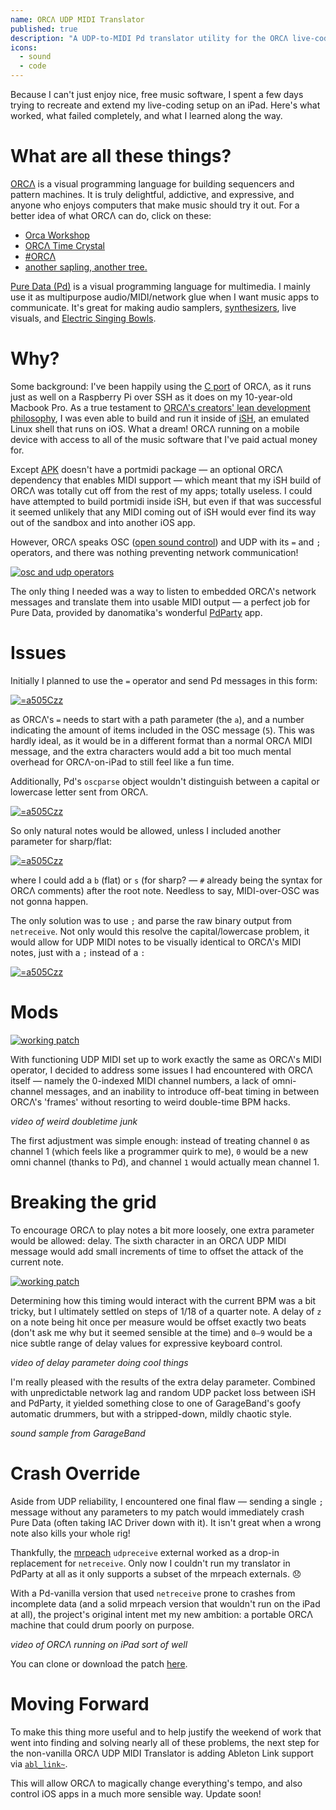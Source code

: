 ```yaml
---
name: ORCΛ UDP MIDI Translator
published: true
description: "A UDP-to-MIDI Pd translator utility for the ORCΛ live-coding environment"
icons:
  - sound
  - code
---
```

Because I can't just enjoy nice, free music software, I spent a few days trying to recreate and extend my live-coding setup on an iPad. Here's what worked, what failed completely, and what I learned along the way.

# What are all these things?

[ORCΛ](https://github.com/hundredrabbits/Orca) is a visual programming language for building sequencers and pattern machines. It is truly delightful, addictive, and expressive, and anyone who enjoys computers that make music should try it out. For a better idea of what ORCΛ can do, click on these:
- [Orca Workshop](https://www.youtube.com/watch?v=WIzI_PSBw6o)
- [ORCΛ Time Crystal](https://www.youtube.com/watch?v=w9do-qFNAmQ)
- [#ORCΛ](https://twitter.com/search?q=ORC%CE%9B&src=typed_query)
- [another sapling, another tree.](https://twitter.com/Johannes_Knop/status/1220113861451427842?s=20)

[Pure Data (Pd)](http://puredata.info/) is a visual programming language for multimedia. I mainly use it as multipurpose audio/MIDI/network glue when I want music apps to communicate. It's great for making audio samplers, [synthesizers](https://www.automatonism.com/), live visuals, and [Electric Singing Bowls](electric-singing-bowl).

# Why?

Some background: I've been happily using the [C port](https://github.com/hundredrabbits/Orca-c) of ORCΛ, as it runs just as well on a Raspberry Pi over SSH as it does on my 10-year-old Macbook Pro. As a true testament to [ORCΛ's creators' lean development philosophy](https://100r.co/site/philosophy.html), I was even able to build and run it inside of [iSH](https://ish.app/), an emulated Linux shell that runs on iOS. What a dream! ORCΛ running on a mobile device with access to all of the music software that I've paid actual money for.

Except [APK](https://wiki.alpinelinux.org/wiki/Alpine_Linux_package_management) doesn't have a portmidi package — an optional ORCΛ dependency that enables MIDI support — which meant that my iSH build of ORCΛ was totally cut off from the rest of my apps; totally useless. I could have attempted to build portmidi inside iSH, but even if that was successful it seemed unlikely that any MIDI coming out of iSH would ever find its way out of the sandbox and into another iOS app.

However, ORCΛ speaks OSC ([open sound control](https://en.wikipedia.org/wiki/Open_Sound_Control)) and UDP with its ```=``` and ```;``` operators, and there was nothing preventing network communication!

[![osc and udp operators](../assets/images/tools/orca-udp-midi/osc-udp-operators.png)](../assets/images/tools/orca-udp-midi/osc-udp-operators.png)

The only thing I needed was a way to listen to embedded ORCΛ's network messages and translate them into usable MIDI output — a perfect job for Pure Data, provided by danomatika's wonderful [PdParty](https://github.com/danomatika/PdParty) app.

# Issues

Initially I planned to use the ```=``` operator and send Pd messages in this form:

[![=a505Czz](../assets/images/tools/orca-udp-midi/osc-issue-1.png)](../assets/images/tools/orca-udp-midi/osc-issue-1.png)

as ORCΛ's ```=``` needs to start with a path parameter (the ```a```), and a number indicating the amount of items included in the OSC message (```5```). This was hardly ideal, as it would be in a different format than a normal ORCΛ MIDI message, and the extra characters would add a bit too much mental overhead for ORCΛ-on-iPad to still feel like a fun time.

Additionally, Pd's ```oscparse``` object wouldn't distinguish between a capital or lowercase letter sent from ORCΛ. 

[![=a505Czz](../assets/images/tools/orca-udp-midi/osc-issue-2.png)](../assets/images/tools/orca-udp-midi/osc-issue-2.png)

So only natural notes would be allowed, unless I included another parameter for sharp/flat:

[![=a505Czz](../assets/images/tools/orca-udp-midi/osc-issue-3.png)](../assets/images/tools/orca-udp-midi/osc-issue-3.png)

where I could add  a ```b``` (flat) or ```s``` (for sharp? — ```#``` already being the syntax for ORCΛ comments) after the root note. Needless to say, MIDI-over-OSC was not gonna happen.

The only solution was to use ```;``` and parse the raw binary output from ```netreceive```. Not only would this resolve the capital/lowercase problem, it would allow for UDP MIDI notes to be visually identical to ORCΛ's MIDI notes, just with a ```;``` instead of a ```:```

[![=a505Czz](../assets/images/tools/orca-udp-midi/osc-issue-4.png)](../assets/images/tools/orca-udp-midi/osc-issue-4.png)

# Mods

[![working patch](../assets/images/tools/orca-udp-midi/udp-fixing-1.png)](../assets/images/tools/orca-udp-midi/udp-fixing-1.png)

With functioning UDP MIDI set up to work exactly the same as ORCΛ's MIDI operator, I decided to address some issues I had encountered with ORCΛ itself — namely the 0-indexed MIDI channel numbers, a lack of omni-channel messages, and an inability to introduce off-beat timing in between ORCΛ's 'frames' without resorting to weird double-time BPM hacks.

_video of weird doubletime junk_

The first adjustment was simple enough: instead of treating channel ```0``` as channel 1 (which feels like a programmer quirk to me), ```0``` would be a new omni channel (thanks to Pd), and channel ```1``` would actually mean channel 1.

# Breaking the grid

To encourage ORCΛ to play notes a bit more loosely, one extra parameter would be allowed: delay. The sixth character in an ORCΛ UDP MIDI message would add small increments of time to offset the attack of the current note. 

[![working patch](../assets/images/tools/orca-udp-midi/udp-fixing-2.png)](../assets/images/tools/orca-udp-midi/udp-fixing-2.png)

Determining how this timing would interact with the current BPM  was a bit tricky, but I ultimately settled on steps of 1/18 of a quarter note. A delay of ```z``` on a note being hit once per measure would be offset exactly two beats (don't ask me why but it seemed sensible at the time) and ```0–9``` would be a nice subtle range of delay values for expressive keyboard control.

_video of delay parameter doing cool things_

I'm really pleased with the results of the extra delay parameter. Combined with unpredictable network lag and random UDP packet loss between iSH and PdParty, it yielded something close to one of GarageBand's goofy automatic drummers, but with a stripped-down, mildly chaotic style.

_sound sample from GarageBand_

# Crash Override

Aside from UDP reliability, I encountered one final flaw — sending a single ```;``` message without any parameters to my patch would immediately crash Pure Data (often taking IAC Driver down with it). It isn't great when a wrong note also kills your whole rig!

Thankfully, the [mrpeach](https://puredata.info/downloads/mrpeach) ```udpreceive``` external worked as a drop-in replacement for ```netreceive```. Only now I couldn't run my translator in PdParty at all as it only supports a subset of the mrpeach externals. 😞

With a Pd-vanilla version that used ```netreceive``` prone to crashes from incomplete data (and a solid mrpeach version that wouldn't run on the iPad at all), the project's original intent met my new ambition: a portable ORCΛ machine that could drum poorly on purpose.

_video of ORCΛ running on iPad sort of well_

You can clone or download the patch [here](https://github.com/anderspollack/orca-udp-midi).

# Moving Forward

To make this thing more useful and to help justify the weekend of work that went into finding and solving nearly all of these problems, the next step for the non-vanilla ORCΛ UDP MIDI Translator is adding Ableton Link support via [```abl_link~```](https://github.com/libpd/abl_link).

This will allow ORCΛ to magically change everything's tempo, and also control iOS apps in a much more sensible way. Update soon!
